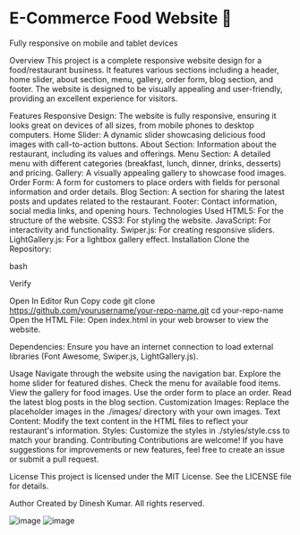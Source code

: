 # E-Commerce Food Website 🍜

Fully responsive on mobile and tablet devices

Overview
This project is a complete responsive website design for a food/restaurant business. It features various sections including a header, home slider, about section, menu, gallery, order form, blog section, and footer. The website is designed to be visually appealing and user-friendly, providing an excellent experience for visitors.

Features
Responsive Design: The website is fully responsive, ensuring it looks great on devices of all sizes, from mobile phones to desktop computers.
Home Slider: A dynamic slider showcasing delicious food images with call-to-action buttons.
About Section: Information about the restaurant, including its values and offerings.
Menu Section: A detailed menu with different categories (breakfast, lunch, dinner, drinks, desserts) and pricing.
Gallery: A visually appealing gallery to showcase food images.
Order Form: A form for customers to place orders with fields for personal information and order details.
Blog Section: A section for sharing the latest posts and updates related to the restaurant.
Footer: Contact information, social media links, and opening hours.
Technologies Used
HTML5: For the structure of the website.
CSS3: For styling the website.
JavaScript: For interactivity and functionality.
Swiper.js: For creating responsive sliders.
LightGallery.js: For a lightbox gallery effect.
Installation
Clone the Repository:

bash

Verify

Open In Editor
Run
Copy code
git clone https://github.com/yourusername/your-repo-name.git
cd your-repo-name
Open the HTML File: Open index.html in your web browser to view the website.

Dependencies: Ensure you have an internet connection to load external libraries (Font Awesome, Swiper.js, LightGallery.js).

Usage
Navigate through the website using the navigation bar.
Explore the home slider for featured dishes.
Check the menu for available food items.
View the gallery for food images.
Use the order form to place an order.
Read the latest blog posts in the blog section.
Customization
Images: Replace the placeholder images in the ./images/ directory with your own images.
Text Content: Modify the text content in the HTML files to reflect your restaurant's information.
Styles: Customize the styles in ./styles/style.css to match your branding.
Contributing
Contributions are welcome! If you have suggestions for improvements or new features, feel free to create an issue or submit a pull request.

License
This project is licensed under the MIT License. See the LICENSE file for details.

Author
Created by Dinesh Kumar. All rights reserved.

![image](https://github.com/user-attachments/assets/488dce18-7957-4d75-abe5-dea4ecd2c7fc)
![image](https://github.com/user-attachments/assets/101c3d2e-d051-430f-b057-e2b72797da9a)



